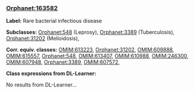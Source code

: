 
### [Orphanet:163582](http://www.orpha.net/ORDO/Orphanet_163582)
**Label:** Rare bacterial infectious disease

**Subclasses:** [Orphanet:548](http://www.orpha.net/ORDO/Orphanet_548) (Leprosy), [Orphanet:3389](http://www.orpha.net/ORDO/Orphanet_3389) (Tuberculosis), [Orphanet:31202](http://www.orpha.net/ORDO/Orphanet_31202) (Melioidosis), 

**Corr. equiv. classes:** [OMIM:613223](http://purl.obolibrary.org/obo/OMIM_613223), [Orphanet:31202](http://www.orpha.net/ORDO/Orphanet_31202), [OMIM:609888](http://purl.obolibrary.org/obo/OMIM_609888), [OMIM:615557](http://purl.obolibrary.org/obo/OMIM_615557), [Orphanet:548](http://www.orpha.net/ORDO/Orphanet_548), [OMIM:613407](http://purl.obolibrary.org/obo/OMIM_613407), [OMIM:610988](http://purl.obolibrary.org/obo/OMIM_610988), [OMIM:246300](http://purl.obolibrary.org/obo/OMIM_246300), [OMIM:607948](http://purl.obolibrary.org/obo/OMIM_607948), [Orphanet:3389](http://www.orpha.net/ORDO/Orphanet_3389), [OMIM:607572](http://purl.obolibrary.org/obo/OMIM_607572), 

**Class expressions from DL-Learner:**

No results from DL-Learner...



